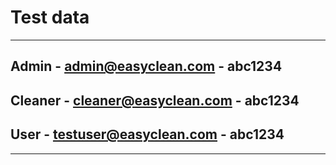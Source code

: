 # Test data
---
## Admin - admin@easyclean.com - abc1234
## Cleaner - cleaner@easyclean.com - abc1234
## User - testuser@easyclean.com - abc1234

***